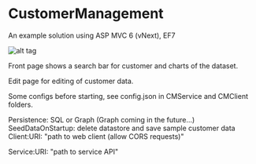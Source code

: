 # CustomerManagement

An example solution using ASP MVC 6 (vNext), EF7

![alt tag](https://dl.dropboxusercontent.com/u/36467935/CustomerManagement1.png)

Front page shows a search bar for customer and charts of the dataset.




Edit page for editing of customer data.



Some configs before starting, see config.json in CMService and CMClient folders.

Persistence:  SQL or Graph (Graph coming in the future...)
SeedDataOnStartup: delete datastore and save sample customer data
Client:URI:  "path to web client (allow CORS requests)"

Service:URI:  "path to service API"
